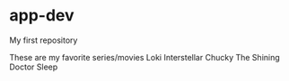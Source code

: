 # app-dev
My first repository

These are my favorite series/movies
Loki
Interstellar
Chucky
The Shining
Doctor Sleep
